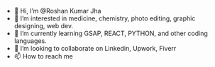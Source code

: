 - 👋 Hi, I’m @Roshan Kumar Jha
- 👀 I’m interested in medicine, chemistry, photo editing, graphic designing, web dev.
- 🌱 I’m currently learning GSAP, REACT, PYTHON, and other coding languages.
- 💞️ I’m looking to collaborate on Linkedin, Upwork, Fiverr
- 📫 How to reach me 

<!---
roshankjh/roshankjh is a ✨ special ✨ repository because its `README.md` (this file) appears on your GitHub profile.
You can click the Preview link to take a look at your changes.
--->

